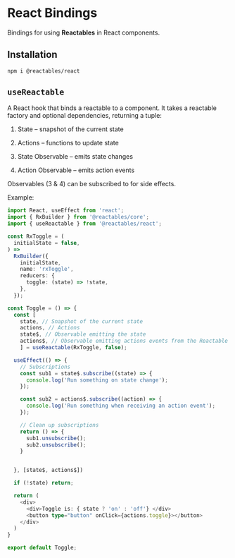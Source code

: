 # React Bindings

Bindings for using **Reactables** in React components.

## Installation <a name="installation"></a>

```bash
npm i @reactables/react
```
## `useReactable` <a name="use-reactable"></a>

A React hook that binds a reactable to a component.
It takes a reactable factory and optional dependencies, returning a tuple:

1. State – snapshot of the current state

1. Actions – functions to update state

1. State Observable – emits state changes

1. Action Observable – emits action events

Observables (3 & 4) can be subscribed to for side effects.

Example:

```typescript
import React, useEffect from 'react';
import { RxBuilder } from '@reactables/core';
import { useReactable } from '@reactables/react';

const RxToggle = (
  initialState = false,
) =>
  RxBuilder({
    initialState,
    name: 'rxToggle',
    reducers: {
      toggle: (state) => !state,
    },
  });

const Toggle = () => {
  const [
    state, // Snapshot of the current state
    actions, // Actions
    state$, // Observable emitting the state
    actions$, // Observable emitting actions events from the Reactable
    ] = useReactable(RxToggle, false);

  useEffect(() => {
    // Subscriptions
    const sub1 = state$.subscribe((state) => {
      console.log('Run something on state change');
    });

    const sub2 = actions$.subscribe((action) => {
      console.log('Run something when receiving an action event');
    });

    // Clean up subscriptions
    return () => {
      sub1.unsubscribe();
      sub2.unsubscribe();
    }


  }, [state$, actions$])

  if (!state) return;

  return (
    <div>
      <div>Toggle is: { state ? 'on' : 'off'} </div>
      <button type="button" onClick={actions.toggle}></button>
    </div>
  )
}

export default Toggle;

```
